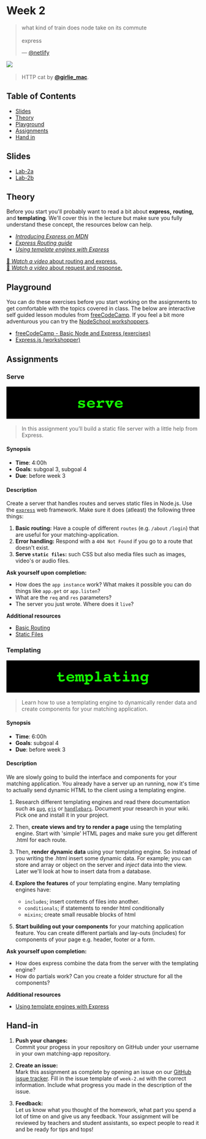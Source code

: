 # Week 2

> what kind of train does node take on its commute\
> \
> express
>
> — [@netlify](https://twitter.com/netlify/status/1304316244749844481)

[![][inspiration-cover]][inspiration-link]

> HTTP cat by [**@girlie_mac**][inspiration-author].

## Table of Contents

*  [Slides](#slides)
*  [Theory](#theory)
*  [Playground](#playground)
*  [Assignments](#assignments)
*  [Hand in](#hand-in)

## Slides
* [Lab-2a][lab2a]
* [Lab-2b][lab2b]

## Theory
Before you start you'll probably want to read a bit about **express,** **routing,** and **templating**. We'll cover this in the lecture but make sure you fully understand these concept, the resources below can help.

* [_Introducing Express on MDN_][intro-express]
* [_Express Routing guide_][intro-routing]
* [_Using template engines with Express_][intro-templating]

[🎦 _Watch a video_ about routing and express.][videoexpress]  
[🎦 _Watch a video_ about request and response.][videorequest]

## Playground

You can do these exercises before you start working on the assignments to get comfortable with the topics covered in class. The below are interactive self guided lesson modules from [freeCodeCamp](https://www.freecodecamp.org). If you feel a bit more adventurous you can try the [NodeSchool workshoppers](https://nodeschool.io).

* [freeCodeCamp - Basic Node and Express (exercises)](https://www.freecodecamp.org/learn)
* [Express.js (workshopper)][workshopper]

## Assignments

### Serve

![Hello World Server banner](assets/banners/serve.jpg)
> In this assignment you’ll build a static file server with a little help from Express.

#### Synopsis

*  **Time**: 4:00h
*  **Goals**: subgoal 3, subgoal 4
*  **Due**: before week 3

#### Description
Create a server that handles routes and serves static files in Node.js. Use the [`express`](https://expressjs.com/) web framework. Make sure it does (atleast) the following three things:

1. **Basic routing:** Have a couple of different `routes` (e.g. `/about` `/login`) that are useful for your matching-application.
2. **Error handling:** Respond with a `404 Not Found` if you go to a route that doesn't exist.
3. **Serve `static files`:** such CSS but also media files such as images, video's or audio files.

**Ask yourself upon completion:**
* How does the `app instance` work? What makes it possible you can do things like `app.get` or `app.listen`?
* What are the `req` and `res` parameters?
* The server you just wrote. Where does it `live`?

**Additional resources**
* [Basic Routing](https://expressjs.com/en/starter/basic-routing.html)
* [Static Files](https://expressjs.com/en/starter/static-files.html)

### Templating
![Templating Banner](assets/banners/templating.jpg)

> Learn how to use a templating engine to dynamically render data and create components for your matching application.

#### Synopsis

*  **Time**: 6:00h
*  **Goals**: subgoal 4
*  **Due**: before week 3

#### Description

We are slowly going to build the interface and components for your matching application. You already have a server up an running, now it's time to actually send dynamic HTML to the client using a templating engine.

1. Research different templating engines and read there documentation such as [`pug`][pug], [`ejs`][ejs] or [`handlebars`][handlebars]. Document your research in your wiki. Pick one and install it in your project. 
   
2. Then, **create views and try to render a page** using the templating engine. Start with 'simple' HTML pages and make sure you get different .html for each route.

3. Then, **render dynamic data** using your templating engine. So instead of you writing the .html insert some dynamic data. For example; you can store and array or object on the server and _inject_ data into the view. Later we'll look at how to insert data from a database.
  
4. **Explore the features** of your templating engine. Many templating engines have:
   * `includes`; insert contents of files into another.
   * `conditionals`; if statements to render html conditionally
   * `mixins`; create small reusable blocks of html

5. **Start building out your components** for your matching application feature. You can create different partials and lay-outs (includes) for components of your page e.g. header, footer or a form.

**Ask yourself upon completion:**
* How does express combine the data from the server with the templating engine?
* How do partials work? Can you create a folder structure for all the components?

**Additional resources**
* [Using template engines with Express][template]

## Hand-in

1. **Push your changes:**  
Commit your progess in your repository on GitHub under your username in your own matching-app repository.

2. **Create an issue:**  
Mark this assignment as complete by opening an issue on our [GitHub issue tracker][issues]. Fill in the issue template of `week-2.md` with the correct information. Include what progress you made in the description of the issue.

3. **Feedback:**  
Let us know what you thought of the homework, what part you spend a lot of time on and give us any feedback. Your assignment will be reviewed by teachers and student assistants, so expect people to read it and be ready for tips and tops!

[inspiration-cover]: https://http.cat/403
[inspiration-link]: https://http.cat
[inspiration-author]: https://twitter.com/girlie_mac

[pug]: https://pugjs.org/api/getting-started.html
[ejs]: https://ejs.co/
[handlebars]: https://handlebarsjs.com/
[guide]: https://expressjs.com/en/guide/routing.html
[workshopper]: https://github.com/azat-co/expressworks
[query]: https://www.youtube.com/watch?v=zDovsTG2a7g
[template]: https://expressjs.com/en/guide/using-template-engines.html
[issues]: https://github.com/cmda-bt/be-course-20-21/issues/new/choose

[intro-express]: https://developer.mozilla.org/en-US/docs/Learn/Server-side/Express_Nodejs/Introduction#introducing_express
[intro-routing]: http://expressjs.com/en/guide/routing.html
[intro-templating]: http://expressjs.com/en/guide/using-template-engines.html

[videorequest]: https://www.youtube.com/watch?v=IS3HRyUXJX0
[videoexpress]: https://www.youtube.com/watch?v=SRHQ3FM39Qg

[lab2a]: /slides/be_20-21_lab-2a.pdf
[lab2b]: /slides/be_20-21_lab-2b.pdf